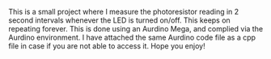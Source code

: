 This is a small project where I measure the photoresistor reading in 2 second intervals whenever the LED is turned on/off. This keeps on repeating forever. This is done using an Aurdino Mega, and complied via the Aurdino environment. I have attached the same Aurdino code file as a cpp file in case if you are not able to access it. Hope you enjoy!  